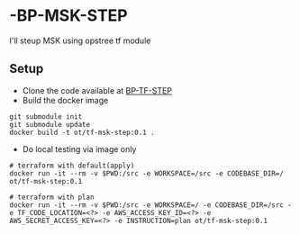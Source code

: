 # -BP-MSK-STEP
I'll steup MSK using opstree tf module

## Setup
* Clone the code available at [BP-TF-STEP](https://github.com/OT-BUILDPIPER-MARKETPLACE/BP-MSK-STEP)
* Build the docker image

```
git submodule init
git submodule update
docker build -t ot/tf-msk-step:0.1 .
```

* Do local testing via image only

```
# terraform with default(apply)
docker run -it --rm -v $PWD:/src -e WORKSPACE=/src -e CODEBASE_DIR=/ ot/tf-msk-step:0.1

# terraform with plan
docker run -it --rm -v $PWD:/src -e WORKSPACE=/ -e CODEBASE_DIR=/src -e TF_CODE_LOCATION=<?> -e AWS_ACCESS_KEY_ID=<?> -e AWS_SECRET_ACCESS_KEY=<?> -e INSTRUCTION=plan ot/tf-msk-step:0.1

```